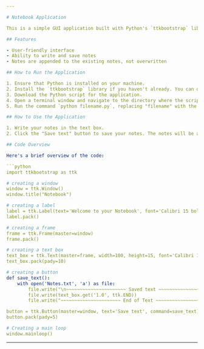 ```yaml
---

# Notebook Application

This is a simple GUI application built with Python's `ttkbootstrap` library. It provides a basic notepad-like interface where you can write and save your notes.

## Features

- User-friendly interface
- Ability to write and save notes
- Notes are appended to the existing notes, not overwritten

## How to Run the Application

1. Ensure that Python is installed on your machine.
2. Install the `ttkbootstrap` library if you haven't already. You can do this by running `pip install ttkbootstrap` in your terminal.
3. Download the Python script for the application.
4. Open a terminal window and navigate to the directory where the script is located.
5. Run the command `python filename.py`, replacing "filename" with the name of the Python script.

## How to Use the Application

1. Write your notes in the text box.
2. Click the "Save text" button to save your notes. The notes will be appended to the existing notes in a file named `Notes.txt`.

## Code Overview

Here's a brief overview of the code:

```python
import ttkbootstrap as ttk

# creating a window
window = ttk.Window()
window.title("Notebook")

# creating a label
label = ttk.Label(text='Welcome to your Notebook', font='Calibri 15 bold')
label.pack()

# creating a frame
frame = ttk.Frame(master=window)
frame.pack()

# creating a text box
text_box = ttk.Text(master=frame, width=100, height=15, font='Calibri 10 bold')
text_box.pack(pady=10)

# creating a button
def save_text():
    with open('Notes.txt', 'a') as file:
        file.write("\n~~~~~~~~~~~~~~~~~~~~~~ Saved text ~~~~~~~~~~~~~~~~~~~~~~~~~\n")
        file.write(text_box.get('1.0', ttk.END))
        file.write("~~~~~~~~~~~~~~~~~~~~~~ End of Text ~~~~~~~~~~~~~~~~~~~~~~~~")

button = ttk.Button(master=window, text='Save text', command=save_text)
button.pack(pady=5)

# Creating a main loop
window.mainloop()
```

---
```

